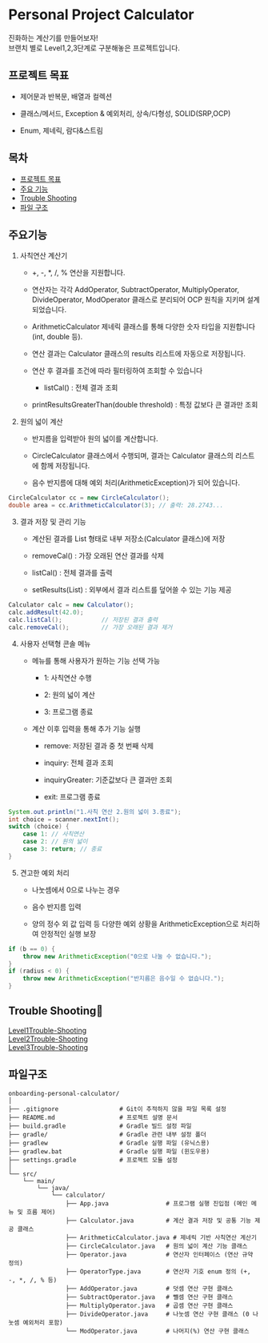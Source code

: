 #  Personal Project Calculator 
진화하는 계산기를 만들어보자! </br>
브랜치 별로 Level1,2,3단계로 구분해놓은 프로젝트입니다.

## 프로젝트 목표

- 제어문과 반복문, 배열과 컬렉션

- 클래스/메서드, Exception & 예외처리, 상속/다형성, SOLID(SRP,OCP)

- Enum, 제네릭, 람다&스트림

## 목차
- [프로젝트 목표](#프로젝트-목표)
- [주요 기능](#주요기능)
- [Trouble Shooting](#trouble-shooting)
- [파일 구조](#파일구조)

## 주요기능
1. 사칙연산 계산기</br>

    - +, -, *, /, % 연산을 지원합니다.

    - 연산자는 각각 AddOperator, SubtractOperator, MultiplyOperator, DivideOperator, ModOperator 클래스로 분리되어 OCP 원칙을 지키며 설계되었습니다.

    - ArithmeticCalculator<T extends Number> 제네릭 클래스를 통해 다양한 숫자 타입을 지원합니다 (int, double 등).

    - 연산 결과는 Calculator 클래스의 results 리스트에 자동으로 저장됩니다.

    - 연산 후 결과를 조건에 따라 필터링하여 조회할 수 있습니다</br>
      - listCal() : 전체 결과 조회</br>

    - printResultsGreaterThan(double threshold) : 특정 값보다 큰 결과만 조회

 2. 원의 넓이 계산</br>
    - 반지름을 입력받아 원의 넓이를 계산합니다.

    - CircleCalculator 클래스에서 수행되며, 결과는 Calculator 클래스의 리스트에 함께 저장됩니다.

    - 음수 반지름에 대해 예외 처리(ArithmeticException)가 되어 있습니다.

```java
CircleCalculator cc = new CircleCalculator();
double area = cc.ArithmeticCalculator(3); // 출력: 28.2743...
```

3. 결과 저장 및 관리 기능</br>
    - 계산된 결과를 List<Double> 형태로 내부 저장소(Calculator 클래스)에 저장

    - removeCal() : 가장 오래된 연산 결과를 삭제

    - listCal() : 전체 결과를 출력

    - setResults(List<Double>) : 외부에서 결과 리스트를 덮어쓸 수 있는 기능 제공

```java
Calculator calc = new Calculator();
calc.addResult(42.0);
calc.listCal();           // 저장된 결과 출력
calc.removeCal();         // 가장 오래된 결과 제거
```

4. 사용자 선택형 콘솔 메뉴</br>
    - 메뉴를 통해 사용자가 원하는 기능 선택 가능

        - 1: 사칙연산 수행

        - 2: 원의 넓이 계산

        - 3: 프로그램 종료


    - 계산 이후 입력을 통해 추가 기능 실행

      - remove: 저장된 결과 중 첫 번째 삭제
  
      - inquiry: 전체 결과 조회

      - inquiryGreater: 기준값보다 큰 결과만 조회

      - exit: 프로그램 종료

```java
System.out.println("1.사칙 연산 2.원의 넓이 3.종료");
int choice = scanner.nextInt();
switch (choice) {
    case 1: // 사칙연산
    case 2: // 원의 넓이
    case 3: return; // 종료
}
```

 5. 견고한 예외 처리</br>
    - 나눗셈에서 0으로 나누는 경우

    - 음수 반지름 입력

    - 양의 정수 외 값 입력 등 다양한 예외 상황을 ArithmeticException으로 처리하여 안정적인 실행 보장

```java
if (b == 0) {
    throw new ArithmeticException("0으로 나눌 수 없습니다.");
}
if (radius < 0) {
    throw new ArithmeticException("반지름은 음수일 수 없습니다.");
}

```




## Trouble Shooting👾
[Level1Trouble-Shooting](https://winwin0219.tistory.com/entry/Java-Level1Trouble-Shooting)   </br>
[Level2Trouble-Shooting](https://winwin0219.tistory.com/entry/Java-Level2Trouble-Shooting)   </br>
[Level3Trouble-Shooting](https://winwin0219.tistory.com/entry/Java-Level3Trouble-Shooting)   



## 파일구조
```
onboarding-personal-calculator/
│
├── .gitignore                 # Git이 추적하지 않을 파일 목록 설정
├── README.md                  # 프로젝트 설명 문서
├── build.gradle               # Gradle 빌드 설정 파일
├── gradle/                    # Gradle 관련 내부 설정 폴더
├── gradlew                    # Gradle 실행 파일 (유닉스용)
├── gradlew.bat                # Gradle 실행 파일 (윈도우용)
├── settings.gradle            # 프로젝트 모듈 설정
│
└── src/
    └── main/
        └── java/
            └── calculator/
                ├── App.java                # 프로그램 실행 진입점 (메인 메뉴 및 흐름 제어)
                ├── Calculator.java         # 계산 결과 저장 및 공통 기능 제공 클래스
                ├── ArithmeticCalculator.java # 제네릭 기반 사칙연산 계산기
                ├── CircleCalculator.java   # 원의 넓이 계산 기능 클래스
                ├── Operator.java           # 연산자 인터페이스 (연산 규약 정의)
                ├── OperatorType.java       # 연산자 기호 enum 정의 (+, -, *, /, % 등)
                ├── AddOperator.java        # 덧셈 연산 구현 클래스
                ├── SubtractOperator.java   # 뺄셈 연산 구현 클래스
                ├── MultiplyOperator.java   # 곱셈 연산 구현 클래스
                ├── DivideOperator.java     # 나눗셈 연산 구현 클래스 (0 나눗셈 예외처리 포함)
                └── ModOperator.java        # 나머지(%) 연산 구현 클래스

```
